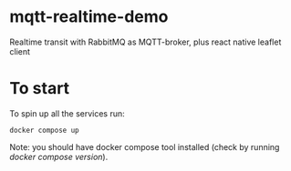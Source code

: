 # mqtt-realtime-demo

Realtime transit with RabbitMQ as MQTT-broker, plus react native leaflet client

# To start

To spin up all the services run:

```
docker compose up
```

Note: you should have docker compose tool installed (check by running _docker compose version_).
